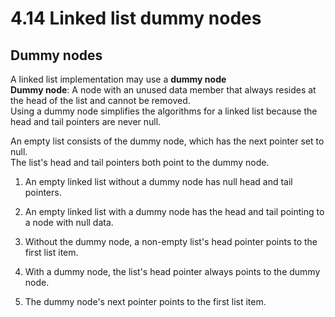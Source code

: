 # 4.14 Linked list dummy nodes

## Dummy nodes
A linked list implementation may use a **dummy node**   
**Dummy node**: A node with an unused data member that always resides at the head of the list and cannot be removed.   
Using a dummy node simplifies the algorithms for a linked list because the head and tail pointers are never null.   

An empty list consists of the dummy node, which has the next pointer set to null.   
The list's head and tail pointers both point to the dummy node.

1. An empty linked list without a dummy node has null head and tail pointers.


2. An empty linked list with a dummy node has the head and tail pointing to a node with null data.


3. Without the dummy node, a non-empty list's head pointer points to the first list item.


4. With a dummy node, the list's head pointer always points to the dummy node.
5. The dummy node's next pointer points to the first list item.
